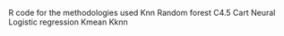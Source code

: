 R code for the methodologies used
Knn
Random forest
C4.5
Cart
Neural
Logistic regression
Kmean
Kknn
